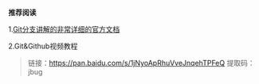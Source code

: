 
**推荐阅读**

1.[Git分支讲解的非常详细的官方文档](https://git-scm.com/book/zh/v1/Git-%E5%88%86%E6%94%AF-%E4%BD%95%E8%B0%93%E5%88%86%E6%94%AF)

2.Git&Github视频教程

> 链接：https://pan.baidu.com/s/1jNyoApRhuVveJnqehTPFeQ  提取码：jbug 
